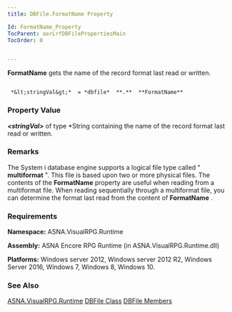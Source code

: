 ```yaml
---
title: DBFile.FormatName Property

Id: FormatName_Property
TocParent: aerLrfDBFilePropertiesMain
TocOrder: 0


---
```


**FormatName** gets the name of the record format last read or written. 

```

 *&lt;stringVal&gt;*  = *dbfile*  **.**  **FormatName**   
```

### Property Value
***&lt;stringVal&gt;*** of type *String containing the name of the record format last read or written. 

### Remarks
The System i database engine supports a logical file type called " **multiformat** ". This file is based upon two or more physical files. The contents of the **FormatName** property are useful when reading from a multiformat file. When reading sequentially through a multiformat file, you can determine the format last read from the content of **FormatName** . 

### Requirements
**Namespace:** ASNA.VisualRPG.Runtime 

**Assembly:** ASNA Encore RPG Runtime (in ASNA.VisualRPG.Runtime.dll) 

**Platforms:** Windows server 2012, Windows server 2012 R2, Windows Server 2016, Windows 7, Windows 8, Windows 10. 

### See Also
[ASNA.VisualRPG.Runtime](aerLrfRuntimeNamespace.html)
[DBFile Class](aerLrfDBFileClass.html)
[DBFile Members](aerLrfDBFileMembers.html) 
